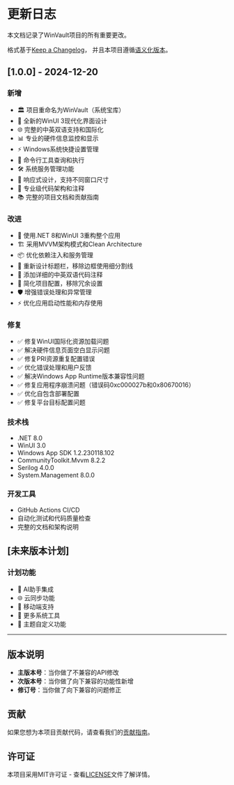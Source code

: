 # 更新日志

本文档记录了WinVault项目的所有重要更改。

格式基于[Keep a Changelog](https://keepachangelog.com/zh-CN/1.0.0/)，
并且本项目遵循[语义化版本](https://semver.org/lang/zh-CN/)。

## [1.0.0] - 2024-12-20

### 新增
- 🏛️ 项目重命名为WinVault（系统宝库）
- 🎨 全新的WinUI 3现代化界面设计
- 🌐 完整的中英双语支持和国际化
- 📊 专业的硬件信息监控和显示
- ⚡ Windows系统快捷设置管理
- 🔧 命令行工具查询和执行
- 🛠️ 系统服务管理功能
- 📱 响应式设计，支持不同窗口尺寸
- 🎯 专业级代码架构和注释
- 📚 完整的项目文档和贡献指南

### 改进
- 🚀 使用.NET 8和WinUI 3重构整个应用
- 🏗️ 采用MVVM架构模式和Clean Architecture
- 📦 优化依赖注入和服务管理
- 🎨 重新设计标题栏，移除边框使用细分割线
- 📝 添加详细的中英双语代码注释
- 🔧 简化项目配置，移除冗余设置
- 🛡️ 增强错误处理和异常管理
- ⚡ 优化应用启动性能和内存使用

### 修复
- ✅ 修复WinUI国际化资源加载问题
- ✅ 解决硬件信息页面空白显示问题
- ✅ 修复PRI资源重复配置错误
- ✅ 优化错误处理和用户反馈
- ✅ 解决Windows App Runtime版本兼容性问题
- ✅ 修复应用程序崩溃问题（错误码0xc000027b和0x80670016）
- ✅ 优化自包含部署配置
- ✅ 修复平台目标配置问题

### 技术栈
- .NET 8.0
- WinUI 3.0
- Windows App SDK 1.2.230118.102
- CommunityToolkit.Mvvm 8.2.2
- Serilog 4.0.0
- System.Management 8.0.0

### 开发工具
- GitHub Actions CI/CD
- 自动化测试和代码质量检查
- 完整的文档和架构说明

## [未来版本计划]

### 计划功能
- 🤖 AI助手集成
- 🌐 云同步功能
- 📱 移动端支持
- 🔧 更多系统工具
- 🎨 主题自定义功能

---

## 版本说明

- **主版本号**：当你做了不兼容的API修改
- **次版本号**：当你做了向下兼容的功能性新增
- **修订号**：当你做了向下兼容的问题修正

## 贡献

如果您想为本项目贡献代码，请查看我们的[贡献指南](CONTRIBUTING.md)。

## 许可证

本项目采用MIT许可证 - 查看[LICENSE](LICENSE)文件了解详情。
